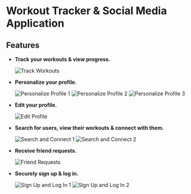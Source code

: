 # Workout Tracker & Social Media Application

## Features

- **Track your workouts & view progress.**

  ![Track Workouts](https://github.com/user-attachments/assets/59818a93-b4cd-4315-847c-8d8302547988)

- **Personalize your profile.**

  ![Personalize Profile 1](https://github.com/user-attachments/assets/fe944f69-5e6a-437b-bae4-23a561a403d0)
  ![Personalize Profile 2](https://github.com/user-attachments/assets/a43e1cb2-9a9a-4560-be7b-f9ae099c5e69)
  ![Personalize Profile 3](https://github.com/user-attachments/assets/6c1080e6-be69-45cc-b811-77970cb8eda7)

- **Edit your profile.**

  ![Edit Profile](https://github.com/user-attachments/assets/c04a7f47-f118-45e5-af3c-aa5ddfc5dd56)

- **Search for users, view their workouts & connect with them.**

  ![Search and Connect 1](https://github.com/user-attachments/assets/f33fb42d-3249-4100-8f34-95802227b886)
  ![Search and Connect 2](https://github.com/user-attachments/assets/d660e7fb-6ca0-4e94-8f8b-f894008aec48)

- **Receive friend requests.**

  ![Friend Requests](https://github.com/user-attachments/assets/f1e49282-921b-4881-b83f-c43233d059a7)

- **Securely sign up & log in.**

  ![Sign Up and Log In 1](https://github.com/user-attachments/assets/8fa4542a-cad6-40d8-8128-de03ce76891d)
  ![Sign Up and Log In 2](https://github.com/user-attachments/assets/406adc0d-d136-45c1-bc1b-aefa7397896f)


